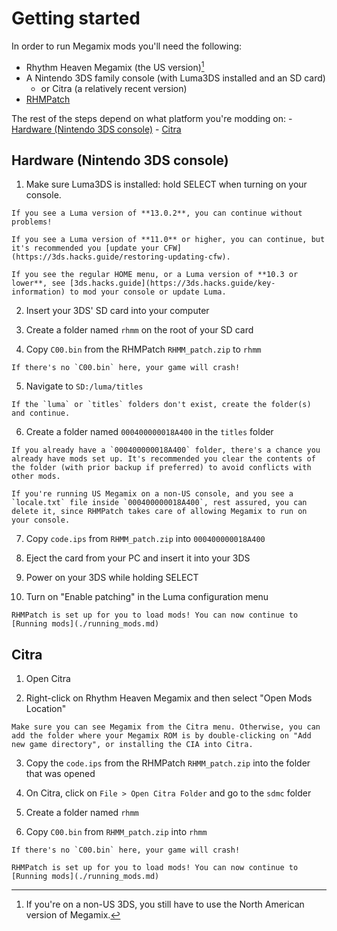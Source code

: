 # Getting started

In order to run Megamix mods you'll need the following:

- Rhythm Heaven Megamix (the US version)[^1]
- A Nintendo 3DS family console (with Luma3DS installed and an SD card)
    - or Citra (a relatively recent version)
- [RHMPatch](https://github.com/rhmodding/RHMPatch/releases/latest)

The rest of the steps depend on what platform you're modding on:
    - [Hardware (Nintendo 3DS console)](#hardware-nintendo-3ds-console)
    - [Citra](#citra)

[^1]: If you're on a non-US 3DS, you still have to use the North American version of Megamix.

## Hardware (Nintendo 3DS console)

1. Make sure Luma3DS is installed: hold SELECT when turning on your console.

```admonish success
If you see a Luma version of **13.0.2**, you can continue without problems!
```

```admonish warning
If you see a Luma version of **11.0** or higher, you can continue, but it's recommended you [update your CFW](https://3ds.hacks.guide/restoring-updating-cfw).
```

```admonish failure
If you see the regular HOME menu, or a Luma version of **10.3 or lower**, see [3ds.hacks.guide](https://3ds.hacks.guide/key-information) to mod your console or update Luma.
```

2. Insert your 3DS' SD card into your computer

3. Create a folder named `rhmm` on the root of your SD card

4. Copy `C00.bin` from the RHMPatch `RHMM_patch.zip` to `rhmm`

```admonish warning
If there's no `C00.bin` here, your game will crash!
```

5. Navigate to `SD:/luma/titles`

```admonish note
If the `luma` or `titles` folders don't exist, create the folder(s) and continue.

```
6. Create a folder named `000400000018A400` in the `titles` folder

```admonish tip title="Preinstalled mods?"
If you already have a `000400000018A400` folder, there's a chance you already have mods set up. It's recommended you clear the contents of the folder (with prior backup if preferred) to avoid conflicts with other mods.

If you're running US Megamix on a non-US console, and you see a `locale.txt` file inside `000400000018A400`, rest assured, you can delete it, since RHMPatch takes care of allowing Megamix to run on your console.
```

7. Copy `code.ips` from `RHMM_patch.zip` into `000400000018A400`

8. Eject the card from your PC and insert it into your 3DS

9. Power on your 3DS while holding SELECT

10. Turn on "Enable patching" in the Luma configuration menu

```admonish success title="All done!"
RHMPatch is set up for you to load mods! You can now continue to [Running mods](./running_mods.md)
```

## Citra

1. Open Citra

2. Right-click on Rhythm Heaven Megamix and then select "Open Mods Location"

```admonish note
Make sure you can see Megamix from the Citra menu. Otherwise, you can add the folder where your Megamix ROM is by double-clicking on "Add new game directory", or installing the CIA into Citra.
```

3. Copy the `code.ips` from the RHMPatch `RHMM_patch.zip` into the folder that was opened

4. On Citra, click on `File > Open Citra Folder` and go to the `sdmc` folder

5. Create a folder named `rhmm`

6. Copy `C00.bin` from `RHMM_patch.zip` into `rhmm`

```admonish warning
If there's no `C00.bin` here, your game will crash!
```

```admonish success title="All done!"
RHMPatch is set up for you to load mods! You can now continue to [Running mods](./running_mods.md)
```